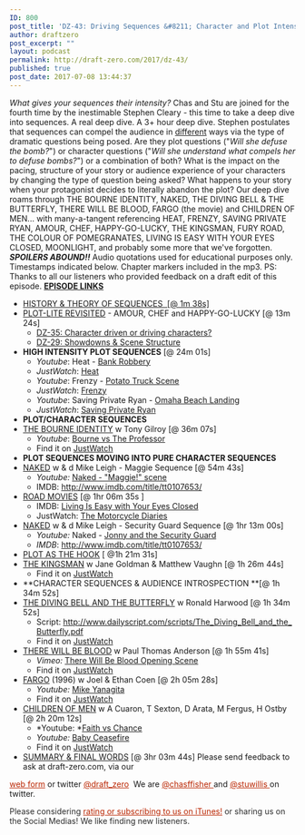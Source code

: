 ```yaml
---
ID: 800
post_title: 'DZ-43: Driving Sequences &#8211; Character and Plot Intensity'
author: draftzero
post_excerpt: ""
layout: podcast
permalink: http://draft-zero.com/2017/dz-43/
published: true
post_date: 2017-07-08 13:44:37
---
```

*What gives your sequences their intensity?* Chas and Stu are joined for the fourth time by the inestimable Stephen Cleary - this time to take a deep dive into sequences. A real deep dive. A 3+ hour deep dive. Stephen postulates that sequences can compel the audience in <span style="text-decoration: underline;">different</span> ways via the type of dramatic questions being posed. Are they plot questions ("*Will she defuse the bomb?*") or character questions ("*Will she understand what compels her to defuse bombs?*") or a combination of both? What is the impact on the pacing, structure of your story or audience experience of your characters by changing the type of question being asked? What happens to your story when your protagonist decides to literally abandon the plot? Our deep dive roams through THE BOURNE IDENTITY, NAKED, THE DIVING BELL & THE BUTTERFLY, THERE WILL BE BLOOD, FARGO (the movie) and CHILDREN OF MEN... with many-a-tangent referencing HEAT, FRENZY, SAVING PRIVATE RYAN, AMOUR, CHEF, HAPPY-GO-LUCKY, THE KINGSMAN, FURY ROAD, THE COLOUR OF POMEGRANATES, LIVING IS EASY WITH YOUR EYES CLOSED, MOONLIGHT, and probably some more that we've forgotten. ***SPOILERS ABOUND!!*** Audio quotations used for educational purposes only. Timestamps indicated below. Chapter markers included in the mp3. PS: Thanks to all our listeners who provided feedback on a draft edit of this episode. <span style="text-decoration: underline;"><strong>EPISODE LINKS</strong></span> 
*   <span style="text-decoration: underline;">HISTORY & THEORY OF SEQUENCES  [@ 1m 38s]</span>
*   <span style="text-decoration: underline;">PLOT-LITE REVISITED</span> - AMOUR, CHEF and HAPPY-GO-LUCKY [@ 13m 24s] 
    *   [DZ-35: Character driven or driving characters?][1]
    *   [DZ-29: Showdowns & Scene Structure][2]
*   **HIGH INTENSITY PLOT SEQUENCES** [@ 24m 01s] 
    *   *Youtube*: Heat - <a href="https://www.youtube.com/watch?v=QQNBg6I29gI" target="_blank">Bank Robbery</a>
    *   *JustWatch*: <a href="https://www.justwatch.com/au/movie/heat" target="_blank">Heat</a>
    *   *Youtube*: Frenzy - <a href="https://www.youtube.com/watch?v=Zty-1BfGXfM" target="_blank">Potato Truck Scene</a>
    *   *JustWatch*: <a href="https://www.justwatch.com/au/movie/frenzy" target="_blank">Frenzy</a>
    *   *Youtube*: Saving Private Ryan - <a href="https://www.youtube.com/watch?v=h5p5j_K0CsY&list=PLHdAFydjBWfYwDhAeRQmvmNRJ5fBrzAzV" target="_blank">Omaha Beach Landing</a>
    *   *JustWatch*: <a href="https://www.justwatch.com/au/movie/saving-private-ryan" target="_blank">Saving Private Ryan</a>
*   **PLOT/CHARACTER SEQUENCES**
*   <span style="text-decoration: underline;">THE BOURNE IDENTITY</span> w Tony Gilroy [@ 36m 07s] 
    *   *Youtube*: <a href="https://youtube.com/watch?v=P_uwr10k_s0" target="_blank">Bourne vs The Professor</a>
    *   Find it on <a href="https://www.justwatch.com/au/movie/bourne" target="_blank">JustWatch</a>
*   **PLOT SEQUENCES MOVING INTO PURE CHARACTER SEQUENCES**
*   <span style="text-decoration: underline;">NAKED</span> w & d Mike Leigh - Maggie Sequence [@ 54m 43s] 
    *   *Youtube:* <a href="https://youtube.com/watch?v=dHVOhXc3QWE" target="_blank">Naked - "Maggie!" scene</a>
    *   IMDB: <http://www.imdb.com/title/tt0107653/>
*   <span style="text-decoration: underline;">ROAD MOVIES</span> [@ 1hr 06m 35s ] 
    *   IMDB: <a href="http://www.imdb.com/title/tt2896036/?ref_=nv_sr_1" target="_blank">Living Is Easy with Your Eyes Closed</a>
    *   JustWatch: <a href="https://www.justwatch.com/au/movie/the-motorcycle-diaries" target="_blank">The Motorcycle Diaries</a>
*   <span style="text-decoration: underline;">NAKED</span> w & d Mike Leigh - Security Guard Sequence [@ 1hr 13m 00s] 
    *   *Youtube:* Naked - <a href="https://youtube.com/watch?v=N90sl94g7PE" target="_blank">Jonny and the Security Guard</a>
    *   *IMDB*: <http://www.imdb.com/title/tt0107653/>
*   <span style="text-decoration: underline;">PLOT AS THE HOOK</span> [ @1h 21m 31s]
*   <span style="text-decoration: underline;">THE KINGSMAN</span> w Jane Goldman & Matthew Vaughn [@ 1h 26m 44s] 
    *   Find it on <a href="https://www.justwatch.com/au/movie/kingsman-the-secret-service" target="_blank">JustWatch</a>
*   **CHARACTER SEQUENCES & AUDIENCE INTROSPECTION **[@ 1h 34m 52s]
*   <span style="text-decoration: underline;">THE DIVING BELL AND THE BUTTERFLY</span> w Ronald Harwood [@ 1h 34m 52s] 
    *   Script: <a href="http://www.dailyscript.com/scripts/The_Diving_Bell_and_the_Butterfly.pdf" target="_blank">http://www.dailyscript.com/scripts/The_Diving_Bell_and_the_Butterfly.pdf</a>
    *   Find it on <a href="https://www.justwatch.com/au/movie/the-diving-bell-and-the-butterfly" target="_blank">JustWatch</a>
*   <span style="text-decoration: underline;">THERE WILL BE BLOOD</span> w Paul Thomas Anderson [@ 1h 55m 41s] 
    *   *Vimeo:* <a href="https://vimeo.com/47961685" target="_blank">There Will Be Blood Opening Scene</a>
    *   Find it on <a href="https://www.justwatch.com/au/movie/there-will-be-blood" target="_blank">JustWatch</a>
*   <span style="text-decoration: underline;">FARGO</span> (1996) w Joel & Ethan Coen [@ 2h 05m 28s] 
    *   *Youtube:* <a href="https://youtube.com/watch?v=r_Ge4F4E9JE" target="_blank">Mike Yanagita</a>
    *   Find it on <a href="https://www.justwatch.com/au/movie/fargo-remastered" target="_blank">JustWatch</a>
*   <span style="text-decoration: underline;">CHILDREN OF MEN</span> w A Cuaron, T Sexton, D Arata, M Fergus, H Ostby [@ 2h 20m 12s] 
    *   *Youtube: *<a href="https://youtube.com/watch?v=bS8Ho_gZ6RQ" target="_blank">Faith vs Chance</a>
    *   *Youtube:* <a href="https://youtube.com/watch?v=Y5vmo_oUnJo" target="_blank">Baby Ceasefire</a>
    *   Find it on <a href="https://www.justwatch.com/au/movie/children-of-men" target="_blank">JustWatch</a>
*   <span style="text-decoration: underline;">SUMMARY & FINAL WORDS</span> [@ 3hr 03m 44s] Please send feedback to ask at draft-zero.com, via our 

<a style="font-weight: inherit; font-style: inherit; color: #ba2500;" href="http://draft-zero.com/feedback/" target="_blank">web form</a> or twitter <a style="font-weight: inherit; font-style: inherit; color: #ba2500;" href="https://twitter.com/draft_zero" target="_blank">@draft_zero</a>  We are <a style="font-weight: inherit; font-style: inherit; color: #ba2500;" href="http://www.twitter.com/chasffisher" target="_blank">@chasffisher </a>and <a style="font-weight: inherit; font-style: inherit; color: #ba2500;" href="http://www.twitter.com/stuwillis" target="_blank">@stuwillis </a>on twitter. <p style="color: #2d2d2d;">
  Please considering <a style="font-weight: inherit; font-style: inherit; color: #ba2500;" href="https://itunes.apple.com/au/podcast/draft-zero-screenwriting-podcast/id847126598?mt=2&ls=1">rating or subscribing to us on iTunes!</a> or sharing us on the Social Medias! We like finding new listeners.
</p>

 [1]: http://draft-zero.com/2016/dz-35/
 [2]: http://draft-zero.com/2016/dz-29/